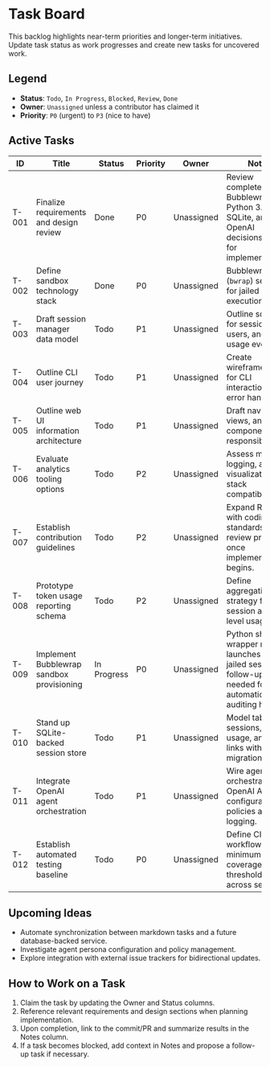 # Task Board

This backlog highlights near-term priorities and longer-term initiatives. Update task status as work progresses and create new tasks for uncovered work.

## Legend
- **Status**: `Todo`, `In Progress`, `Blocked`, `Review`, `Done`
- **Owner**: `Unassigned` unless a contributor has claimed it
- **Priority**: `P0` (urgent) to `P3` (nice to have)

## Active Tasks
| ID | Title | Status | Priority | Owner | Notes |
| --- | --- | --- | --- | --- | --- |
| T-001 | Finalize requirements and design review | Done | P0 | Unassigned | Review complete; Bubblewrap, Python 3.9, SQLite, and OpenAI decisions ratified for implementation. |
| T-002 | Define sandbox technology stack | Done | P0 | Unassigned | Bubblewrap (`bwrap`) selected for jailed shell execution. |
| T-003 | Draft session manager data model | Todo | P1 | Unassigned | Outline schema for sessions, users, and token usage events. |
| T-004 | Outline CLI user journey | Todo | P1 | Unassigned | Create wireframes/flows for CLI interactions and error handling. |
| T-005 | Outline web UI information architecture | Todo | P1 | Unassigned | Draft navigation, views, and component responsibilities. |
| T-006 | Evaluate analytics tooling options | Todo | P2 | Unassigned | Assess metrics, logging, and visualization stack compatibility. |
| T-007 | Establish contribution guidelines | Todo | P2 | Unassigned | Expand README with coding standards and review process once implementation begins. |
| T-008 | Prototype token usage reporting schema | Todo | P2 | Unassigned | Define aggregation strategy for session and task level usage data. |
| T-009 | Implement Bubblewrap sandbox provisioning | In Progress | P0 | Unassigned | Python shell wrapper now launches `bwrap`-jailed sessions; follow-up work needed for automation and auditing hooks. |
| T-010 | Stand up SQLite-backed session store | Todo | P1 | Unassigned | Model tables for sessions, token usage, and task links with migration tooling. |
| T-011 | Integrate OpenAI agent orchestration | Todo | P1 | Unassigned | Wire agent orchestrator to OpenAI APIs with configurable policies and logging. |
| T-012 | Establish automated testing baseline | Todo | P0 | Unassigned | Define CI workflows and minimum coverage thresholds across services. |

## Upcoming Ideas
- Automate synchronization between markdown tasks and a future database-backed service.
- Investigate agent persona configuration and policy management.
- Explore integration with external issue trackers for bidirectional updates.

## How to Work on a Task
1. Claim the task by updating the Owner and Status columns.
2. Reference relevant requirements and design sections when planning implementation.
3. Upon completion, link to the commit/PR and summarize results in the Notes column.
4. If a task becomes blocked, add context in Notes and propose a follow-up task if necessary.
